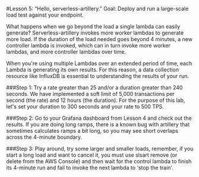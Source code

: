 #Lesson 5: “Hello, serverless-artillery.”
Goal: Deploy and run a large-scale load test against your endpoint.

What happens when we go beyond the load a single lambda can easily generate?  Serverless-artillery invokes more worker lambdas to generate more load.  If the duration of the load needed goes beyond 4 minutes, a new controller lambda is invoked, which can in turn invoke more worker lambdas, and more controller lambdas over time.

When you're using multiple Lambdas over an extended period of time, each Lambda is generating its own results.  For this reason, a data collection resource like InfluxDB is essential to understanding the results of your run.

###Step 1:
Try a rate greater than 25 and/or a duration greater than 240 seconds.  We have implemented a soft limit of 5,000 transactions per second (the rate) and 12 hours (the duration).  For the purpose of this lab, let's set your duration to 300 seconds and your rate to 500 TPS.

###Step 2:
Go to your Grafana dashboard from Lesson 4 and check out the results.  If you are doing long ramps, there is a known bug with artillery that sometimes calculates ramps a bit long, so you may see short overlaps across the 4-minute boundary.

###Step 3:
Play around, try some larger and smaller loads, remember, if you start a long load and want to cancel it, you must use slsart remove (or delete from the AWS Console) and then wait for the control lambda to finish its 4-minute run and fail to invoke the next lambda to 'stop the train'.

